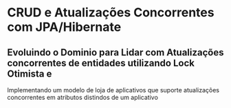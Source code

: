 # CRUD e Atualizações Concorrentes com JPA/Hibernate

## Evoluindo o Dominio para Lidar com Atualizações concorrentes de entidades utilizando Lock Otimista e

Implementando um modelo de loja de aplicativos que suporte atualizações concorrentes em atributos distindos de um aplicativo
